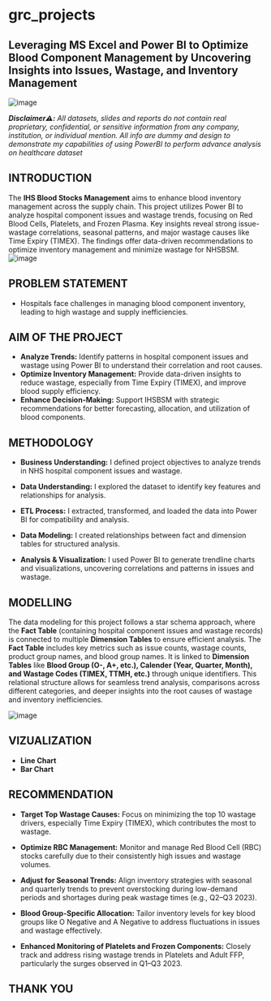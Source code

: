 # grc_projects
## Leveraging MS Excel and Power BI to Optimize Blood Component Management by Uncovering Insights into Issues, Wastage, and Inventory Management
![image](https://github.com/user-attachments/assets/c4f0e9b5-7ab5-4902-ba68-374c94a38615)

***Disclaimer⚠️:** All datasets, slides and reports do not contain real proprietary, confidential, or sensitive information from any company, institution, or individual mention. All info are dummy and design to demonstrate my capabilities of using PowerBI to perform advance analysis on healthcare dataset*
## INTRODUCTION
The **IHS Blood Stocks Management** aims to enhance blood inventory management across the supply chain. This project utilizes Power BI to analyze hospital component issues and wastage trends, focusing on Red Blood Cells, Platelets, and Frozen Plasma. Key insights reveal strong issue-wastage correlations, seasonal patterns, and major wastage causes like Time Expiry (TIMEX). The findings offer data-driven recommendations to optimize inventory management and minimize wastage for NHSBSM.
![image](https://github.com/user-attachments/assets/b256cb67-793a-4229-94ab-b1581ecf4cad)

## PROBLEM STATEMENT
- Hospitals face challenges in managing blood component inventory, leading to high wastage and supply inefficiencies.
## AIM OF THE PROJECT
- **Analyze Trends:** Identify patterns in hospital component issues and wastage using Power BI to understand their correlation and root causes.
- **Optimize Inventory Management:** Provide data-driven insights to reduce wastage, especially from Time Expiry (TIMEX), and improve blood supply efficiency.
- **Enhance Decision-Making:** Support IHSBSM with strategic recommendations for better forecasting, allocation, and utilization of blood components.

## METHODOLOGY 
- **Business Understanding:** I defined project objectives to analyze trends in NHS hospital
component issues and wastage.
- **Data Understanding:** I explored the dataset to identify key features and
relationships for analysis.

- **ETL Process:** I extracted, transformed, and loaded the data into Power BI for
compatibility and analysis.

- **Data Modeling:** I created relationships between fact and dimension tables for
structured analysis.

- **Analysis & Visualization:** I used Power BI to generate trendline charts and
visualizations, uncovering correlations and patterns in issues and wastage.

## MODELLING
The data modeling for this project follows a star schema approach, where the **Fact Table** (containing hospital component issues and wastage records) is connected to multiple **Dimension Tables** to ensure efficient analysis. The **Fact Table** includes key metrics such as issue counts, wastage counts, product group names, and blood group names. It is linked to **Dimension Tables** like **Blood Group (O-, A+, etc.), Calender (Year, Quarter, Month), and Wastage Codes (TIMEX, TTMH, etc.)** through unique identifiers. This relational structure allows for seamless trend analysis, comparisons across different categories, and deeper insights into the root causes of wastage and inventory inefficiencies.

![image](https://github.com/user-attachments/assets/2e3e66b0-be62-4eff-affd-e1f42defe90c)

## VIZUALIZATION
- **Line Chart**
- **Bar Chart**

## RECOMMENDATION
- **Target Top Wastage Causes:** Focus on minimizing the top 10 wastage drivers, especially Time Expiry (TIMEX), which contributes the most to wastage.

- **Optimize RBC Management:** Monitor and manage Red Blood Cell (RBC) stocks carefully due to their consistently high issues and wastage volumes.

- **Adjust for Seasonal Trends:** Align inventory strategies with seasonal and quarterly trends to prevent overstocking during low-demand periods and shortages during peak wastage times (e.g., Q2–Q3 2023).

- **Blood Group-Specific Allocation:** Tailor inventory levels for key blood groups like O Negative and A Negative to address fluctuations in issues and wastage effectively.

- **Enhanced Monitoring of Platelets and Frozen Components:** Closely track and address rising wastage trends in Platelets and Adult FFP, particularly the surges observed in Q1–Q3 2023.

## THANK YOU

